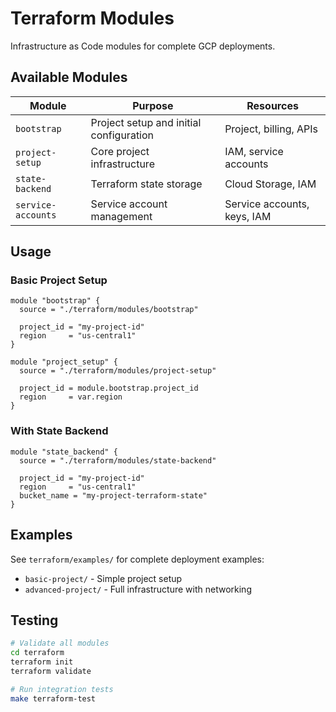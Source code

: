 # Terraform Modules

Infrastructure as Code modules for complete GCP deployments.

## Available Modules

| Module | Purpose | Resources |
|--------|---------|-----------|
| `bootstrap` | Project setup and initial configuration | Project, billing, APIs |
| `project-setup` | Core project infrastructure | IAM, service accounts |
| `state-backend` | Terraform state storage | Cloud Storage, IAM |
| `service-accounts` | Service account management | Service accounts, keys, IAM |

## Usage

### Basic Project Setup

```hcl
module "bootstrap" {
  source = "./terraform/modules/bootstrap"
  
  project_id = "my-project-id"
  region     = "us-central1"
}

module "project_setup" {
  source = "./terraform/modules/project-setup"
  
  project_id = module.bootstrap.project_id
  region     = var.region
}
```

### With State Backend

```hcl
module "state_backend" {
  source = "./terraform/modules/state-backend"
  
  project_id = "my-project-id"
  region     = "us-central1"
  bucket_name = "my-project-terraform-state"
}
```

## Examples

See `terraform/examples/` for complete deployment examples:
- `basic-project/` - Simple project setup
- `advanced-project/` - Full infrastructure with networking

## Testing

```bash
# Validate all modules
cd terraform
terraform init
terraform validate

# Run integration tests
make terraform-test
```